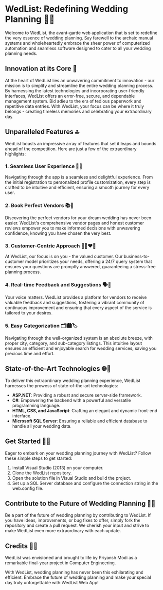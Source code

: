 # WedList: Redefining Wedding Planning 💍🎉

Welcome to WedList, the avant-garde web application that is set to redefine the very essence of wedding planning. Say farewell to the archaic manual systems and wholeheartedly embrace the sheer power of computerized automation and seamless software designed to cater to all your wedding planning needs.

## Innovation at its Core 🌟

At the heart of WedList lies an unwavering commitment to innovation - our mission is to simplify and streamline the entire wedding planning process. By harnessing the latest technologies and incorporating user-friendly interfaces, WedList offers an error-free, secure, and dependable management system. Bid adieu to the era of tedious paperwork and repetitive data entries. With WedList, your focus can be where it truly belongs - creating timeless memories and celebrating your extraordinary day.

## Unparalleled Features 🔝

WedList boasts an impressive array of features that set it leaps and bounds ahead of the competition. Here are just a few of the extraordinary highlights:

### 1. Seamless User Experience 📲💫

Navigating through the app is a seamless and delightful experience. From the initial registration to personalized profile customization, every step is crafted to be intuitive and efficient, ensuring a smooth journey for every user.

### 2. Book Perfect Vendors 📚💒

Discovering the perfect vendors for your dream wedding has never been easier. WedList's comprehensive vendor pages and honest customer reviews empower you to make informed decisions with unwavering confidence, knowing you have chosen the very best.

### 3. Customer-Centric Approach 🤝👩‍❤️‍👨

At WedList, our focus is on you - the valued customer. Our business-to-customer model prioritizes your needs, offering a 24/7 query system that ensures your questions are promptly answered, guaranteeing a stress-free planning process.

### 4. Real-time Feedback and Suggestions 🗣️📝

Your voice matters. WedList provides a platform for vendors to receive valuable feedback and suggestions, fostering a vibrant community of continuous improvement and ensuring that every aspect of the service is tailored to your desires.

### 5. Easy Categorization 🗂️🏙️🏷️

Navigating through the well-organized system is an absolute breeze, with proper city, category, and sub-category listings. This intuitive layout ensures an efficient and enjoyable search for wedding services, saving you precious time and effort.

## State-of-the-Art Technologies 🌐🔧

To deliver this extraordinary wedding planning experience, WedList harnesses the prowess of state-of-the-art technologies:

- **ASP.NET**: Providing a robust and secure server-side framework.
- **C#**: Empowering the backend with a powerful and versatile programming language.
- **HTML, CSS, and JavaScript**: Crafting an elegant and dynamic front-end interface.
- **Microsoft SQL Server**: Ensuring a reliable and efficient database to handle all your wedding data.

## Get Started 🏁🚀

Eager to embark on your wedding planning journey with WedList? Follow these simple steps to get started:

1. Install Visual Studio (2013) on your computer.
2. Clone the WedList repository.
3. Open the solution file in Visual Studio and build the project.
4. Set up a SQL Server database and configure the connection string in the web.config file.

## Contribute to the Future of Wedding Planning 👰🤵

Be a part of the future of wedding planning by contributing to WedList. If you have ideas, improvements, or bug fixes to offer, simply fork the repository and create a pull request. We cherish your input and strive to make WedList even more extraordinary with each update.

## Credits 🙌👏

WedList was envisioned and brought to life by Priyansh Modi as a remarkable final-year project in Computer Engineering.

With WedList, wedding planning has never been this exhilarating and efficient. Embrace the future of wedding planning and make your special day truly unforgettable with WedList Web App!
